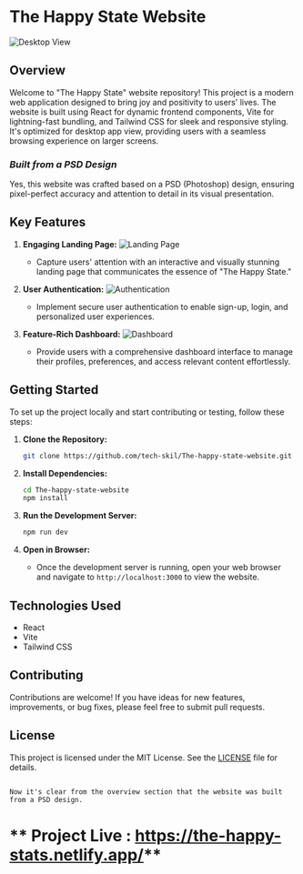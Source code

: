 
# The Happy State Website

![Desktop View](https://github.com/tech-skil/The-happy-state-website-build-using-PSD/assets/130985031/36800f7f-1dca-49c9-ba8c-815600a6ee32)

## Overview
Welcome to "The Happy State" website repository! This project is a modern web application designed to bring joy and positivity to users' lives. The website is built using React for dynamic frontend components, Vite for lightning-fast bundling, and Tailwind CSS for sleek and responsive styling. It's optimized for desktop app view, providing users with a seamless browsing experience on larger screens.

### *Built from a PSD Design*
Yes, this website was crafted based on a PSD (Photoshop) design, ensuring pixel-perfect accuracy and attention to detail in its visual presentation.

## Key Features

1. **Engaging Landing Page:**
   ![Landing Page](https://github.com/tech-skil/The-happy-state-website-build-using-PSD/assets/130985031/ede92d11-a6c1-4d81-8f4b-974dbbb3d374)
   - Capture users' attention with an interactive and visually stunning landing page that communicates the essence of "The Happy State."

2. **User Authentication:**
   ![Authentication](https://github.com/tech-skil/The-happy-state-website-build-using-PSD/assets/130985031/56bbade2-b70b-40cc-82d9-342476d870d4)
   - Implement secure user authentication to enable sign-up, login, and personalized user experiences.

3. **Feature-Rich Dashboard:**
   ![Dashboard](https://github.com/tech-skil/The-happy-state-website-build-using-PSD/assets/130985031/12df6091-4e9f-4cd1-b604-ae193b5b1ecd)
   - Provide users with a comprehensive dashboard interface to manage their profiles, preferences, and access relevant content effortlessly.

## Getting Started
To set up the project locally and start contributing or testing, follow these steps:

1. **Clone the Repository:**
   ```bash
   git clone https://github.com/tech-skil/The-happy-state-website.git
   ```

2. **Install Dependencies:**
   ```bash
   cd The-happy-state-website
   npm install
   ```

3. **Run the Development Server:**
   ```bash
   npm run dev
   ```

4. **Open in Browser:**
   - Once the development server is running, open your web browser and navigate to `http://localhost:3000` to view the website.

## Technologies Used
- React
- Vite
- Tailwind CSS

## Contributing
Contributions are welcome! If you have ideas for new features, improvements, or bug fixes, please feel free to submit pull requests.

## License
This project is licensed under the MIT License. See the [LICENSE](LICENSE) file for details.
```

Now it's clear from the overview section that the website was built from a PSD design.
```

# ** Project Live : https://the-happy-stats.netlify.app/**

